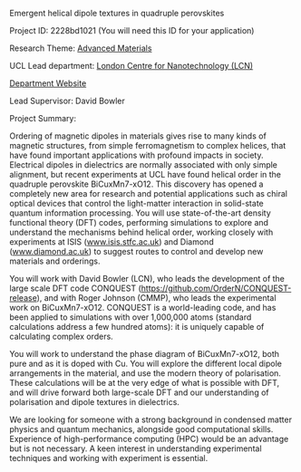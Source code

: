 Emergent helical dipole textures in quadruple perovskites

Project ID: 2228bd1021
(You will need this ID for your application)

Research Theme: [Advanced Materials](../themes/advanced-materials.md)

UCL Lead department: [London Centre for Nanotechnology (LCN)](../departments/london-centre-for-nanotechnology.md)

[Department Website](https://www.london-nano.com)

Lead Supervisor: David Bowler

Project Summary:

Ordering of magnetic dipoles in materials gives rise to many kinds of magnetic structures, from simple ferromagnetism to complex helices, that have found important applications with profound impacts in society. Electrical dipoles in dielectrics are normally associated with only simple alignment, but recent experiments at UCL have found helical order in the quadruple perovskite BiCuxMn7-xO12. This discovery has opened a completely new area for research and potential applications such as chiral optical devices that control the light-matter interaction in solid-state quantum information processing. You will use state-of-the-art density functional theory (DFT) codes, performing simulations to explore and understand the mechanisms behind helical order, working closely with experiments at ISIS (www.isis.stfc.ac.uk) and Diamond (www.diamond.ac.uk) to suggest routes to control and develop new materials and orderings.
  
 You will work with David Bowler (LCN), who leads the development of the large scale DFT code CONQUEST (https://github.com/OrderN/CONQUEST-release), and with Roger Johnson (CMMP), who leads the experimental work on BiCuxMn7-xO12. CONQUEST is a world-leading code, and has been applied to simulations with over 1,000,000 atoms (standard calculations address a few hundred atoms): it is uniquely capable of calculating complex orders.
  
 You will work to understand the phase diagram of BiCuxMn7-xO12, both pure and as it is doped with Cu. You will explore the different local dipole arrangements in the material, and use the modern theory of polarisation. These calculations will be at the very edge of what is possible with DFT, and will drive forward both large-scale DFT and our understanding of polarisation and dipole textures in dielectrics.
  
 We are looking for someone with a strong background in condensed matter physics and quantum mechanics, alongside good computational skills. Experience of high-performance computing (HPC) would be an advantage but is not necessary. A keen interest in understanding experimental techniques and working with experiment is essential.